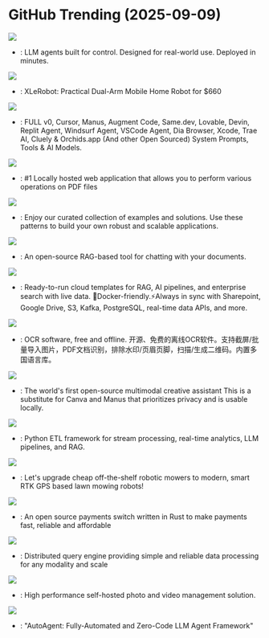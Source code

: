 # GitHub Trending (2025-09-09)

![](https://img.shields.io/badge/Python-New%20501-green?style=flat-square&logo=appveyor)
- [](https://github.comundefined): LLM agents built for control. Designed for real-world use. Deployed in minutes.

![](https://img.shields.io/badge/Python-New%20340-green?style=flat-square&logo=appveyor)
- [](https://github.comundefined): XLeRobot: Practical Dual-Arm Mobile Home Robot for $660

![](https://img.shields.io/badge/none-New%20619-green?style=flat-square&logo=appveyor)
- [](https://github.comundefined): FULL v0, Cursor, Manus, Augment Code, Same.dev, Lovable, Devin, Replit Agent, Windsurf Agent, VSCode Agent, Dia Browser, Xcode, Trae AI, Cluely & Orchids.app (And other Open Sourced) System Prompts, Tools & AI Models.

![](https://img.shields.io/badge/Java-New%20430-green?style=flat-square&logo=appveyor)
- [](https://github.comundefined): #1 Locally hosted web application that allows you to perform various operations on PDF files

![](https://img.shields.io/badge/TypeScript-New%2067-green?style=flat-square&logo=appveyor)
- [](https://github.comundefined): Enjoy our curated collection of examples and solutions. Use these patterns to build your own robust and scalable applications.

![](https://img.shields.io/badge/Python-New%20332-green?style=flat-square&logo=appveyor)
- [](https://github.comundefined): An open-source RAG-based tool for chatting with your documents.

![](https://img.shields.io/badge/Jupyter%20Notebook-New%201-green?style=flat-square&logo=appveyor)
- [](https://github.comundefined): Ready-to-run cloud templates for RAG, AI pipelines, and enterprise search with live data. 🐳Docker-friendly.⚡Always in sync with Sharepoint, Google Drive, S3, Kafka, PostgreSQL, real-time data APIs, and more.

![](https://img.shields.io/badge/Python-New%20140-green?style=flat-square&logo=appveyor)
- [](https://github.comundefined): OCR software, free and offline. 开源、免费的离线OCR软件。支持截屏/批量导入图片，PDF文档识别，排除水印/页眉页脚，扫描/生成二维码。内置多国语言库。

![](https://img.shields.io/badge/TypeScript-New%20675-green?style=flat-square&logo=appveyor)
- [](https://github.comundefined): The world's first open-source multimodal creative assistant This is a substitute for Canva and Manus that prioritizes privacy and is usable locally.

![](https://img.shields.io/badge/Python-New%201-green?style=flat-square&logo=appveyor)
- [](https://github.comundefined): Python ETL framework for stream processing, real-time analytics, LLM pipelines, and RAG.

![](https://img.shields.io/badge/C%2B%2B-New%2028-green?style=flat-square&logo=appveyor)
- [](https://github.comundefined): Let's upgrade cheap off-the-shelf robotic mowers to modern, smart RTK GPS based lawn mowing robots!

![](https://img.shields.io/badge/Rust-New%20834-green?style=flat-square&logo=appveyor)
- [](https://github.comundefined): An open source payments switch written in Rust to make payments fast, reliable and affordable

![](https://img.shields.io/badge/Rust-New%2069-green?style=flat-square&logo=appveyor)
- [](https://github.comundefined): Distributed query engine providing simple and reliable data processing for any modality and scale

![](https://img.shields.io/badge/TypeScript-New%20519-green?style=flat-square&logo=appveyor)
- [](https://github.comundefined): High performance self-hosted photo and video management solution.

![](https://img.shields.io/badge/Python-New%2059-green?style=flat-square&logo=appveyor)
- [](https://github.comundefined): "AutoAgent: Fully-Automated and Zero-Code LLM Agent Framework"

